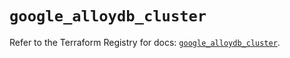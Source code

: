 # `google_alloydb_cluster`

Refer to the Terraform Registry for docs: [`google_alloydb_cluster`](https://registry.terraform.io/providers/hashicorp/google/5.40.0/docs/resources/alloydb_cluster).
